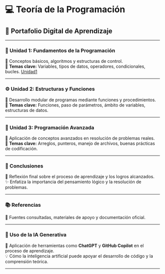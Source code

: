# 💻 Teoría de la Programación  
## 📘 Portafolio Digital de Aprendizaje  

---

### 🧩 Unidad 1: Fundamentos de la Programación  
📖 Conceptos básicos, algoritmos y estructuras de control.  
🔹 **Temas clave:** Variables, tipos de datos, operadores, condicionales, bucles.
[Unidad1](unidad1.md)


---

### ⚙️ Unidad 2: Estructuras y Funciones  
🧠 Desarrollo modular de programas mediante funciones y procedimientos.  
🔹 **Temas clave:** Funciones, paso de parámetros, ámbito de variables, estructuras de datos.

---

### 🧱 Unidad 3: Programación Avanzada  
🚀 Aplicación de conceptos avanzados en resolución de problemas reales.  
🔹 **Temas clave:** Arreglos, punteros, manejo de archivos, buenas prácticas de codificación.

---

### 🧭 Conclusiones  
💬 Reflexión final sobre el proceso de aprendizaje y los logros alcanzados.  
✨ Enfatiza la importancia del pensamiento lógico y la resolución de problemas.

---

### 📚 Referencias  
🔗 Fuentes consultadas, materiales de apoyo y documentación oficial.

---

### 🤖 Uso de la IA Generativa  
🧬 Aplicación de herramientas como **ChatGPT** y **GitHub Copilot** en el proceso de aprendizaje.  
💡 Cómo la inteligencia artificial puede apoyar el desarrollo de código y la comprensión teórica.

---
